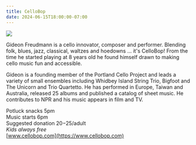```yaml
---
title: CelloBop
date: 2024-06-15T18:00:00-07:00
---
```


![](https://s3.us-west-2.amazonaws.com/stickyplum.com/2024-06-15_CelloBop.png)

Gideon Freudmann is a cello innovator, composer and performer. Blending folk, blues, jazz, classical, waltzes and hoedowns … it's CelloBop! From the time he started playing at 8 years old he found himself drawn to making cello music fun and accessible.

Gideon is a founding member of the Portland Cello Project and leads a variety of small ensembles including Whidbey Island String Trio, Bigfoot and The Unicorn and Trio Quartetto. He has performed in Europe, Taiwan and Australia, released 25 albums and published a catalog of sheet music. He contributes to NPR and his music appears in film and TV.

Potluck snacks 5pm  
Music starts 6pm  
Suggested donation $20-$25/adult  
_Kids always free_  
[www.cellobop.com](https://www.cellobop.com)
